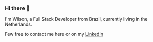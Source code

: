 ### Hi there 👋

I'm Wilson, a Full Stack Developer from Brazil, currently living in the Netherlands.

Few free to contact me here or on my [LinkedIn](https://www.linkedin.com/in/wil-alves "LinkedIn")


